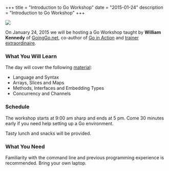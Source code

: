 +++
title = "Introduction to Go Workshop"
date = "2015-01-24"
description = "Introduction to Go Workshop"
+++

<img src="/assets/images/william.png" class="right">

On January 24, 2015 we will be hosting a Go Workshop taught by **William Kennedy** of [GoingGo.net](http://www.goinggo.net/), co-author of [Go in Action](http://manning.com/ketelsen/) and [trainer extraordinaire](http://www.ardanlabs.com/).

### What You Will Learn

The day will cover the following [material](https://github.com/ArdanStudios/gotraining):

* Language and Syntax
* Arrays, Slices and Maps
* Methods, Interfaces and Embedding Types
* Concurrency and Channels

### Schedule

The workshop starts at 9:00 am sharp and ends at 5 pm. Come 30 minutes early if you need help setting up a Go environment. 

Tasty lunch and snacks will be provided.

### What You Need

Familiarity with the command line and previous programming experience is recommended. Bring your own laptop.


[register]: https://www.eventbrite.ca/e/introduction-to-go-workshop-tickets-14428260315
[plus]: https://plus.google.com/events/cc7og2dmu7ccqak7kkfsmus3pgc?authkey=CJeJ1rjv2JezpAE

[goinggo]: http://www.goinggo.net/
